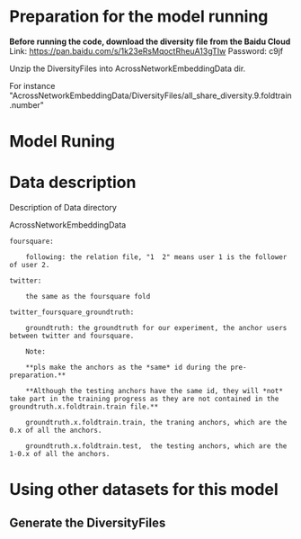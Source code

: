 # Preparation for the model running

**Before running the code, download the diversity file from the Baidu Cloud**  
Link: https://pan.baidu.com/s/1k23eRsMqoctRheuA13gTIw Password: c9jf 

Unzip the DiversityFiles into AcrossNetworkEmbeddingData dir. 

For instance "AcrossNetworkEmbeddingData/DiversityFiles/all_share_diversity.9.foldtrain.number" 

# Model  Runing

# Data description

Description of Data directory

AcrossNetworkEmbeddingData

	foursquare:
	
		following: the relation file, "1  2" means user 1 is the follower of user 2.  			   			
    
	twitter:
	
		the same as the foursquare fold
		
	twitter_foursquare_groundtruth:
	
		groundtruth: the groundtruth for our experiment, the anchor users between twitter and foursquare. 
    
		Note: 
		
		**pls make the anchors as the *same* id during the pre-preparation.**
		
		**Although the testing anchors have the same id, they will *not* take part in the training progress as they are not contained in the groundtruth.x.foldtrain.train file.**	
		
		groundtruth.x.foldtrain.train, the traning anchors, which are the 0.x of all the anchors.
		
		groundtruth.x.foldtrain.test,  the testing anchors, which are the 1-0.x of all the anchors.

# Using other datasets for this model

## Generate the DiversityFiles

